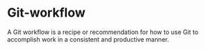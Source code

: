 # Git-workflow
A Git workflow is a recipe or recommendation for how to use Git to accomplish work in a consistent and productive manner.
